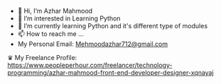 - 👋 Hi, I’m Azhar Mahmood
- 👀 I’m interested in Learning Python  
- 🌱 I’m currently learning Python and it's different type of modules 
- 📫 How to reach me ...
- My Personal Email: Mehmoodazhar712@gmail.com

♛ My Freelance Profile: 
https://www.peopleperhour.com/freelancer/technology-programming/azhar-mahmood-front-end-developer-designer-xqnayaj
<!---
mehmoodazhar/mehmoodazhar is a ✨ special ✨ repository because its `README.md` (this file) appears on your GitHub profile.
You can click the Preview link to take a look at your changes.
--->
